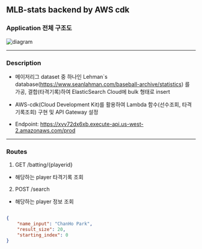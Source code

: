 ## MLB-stats backend by AWS cdk

### Application 전체 구조도
![diagram](https://user-images.githubusercontent.com/34852597/193076517-141717da-5656-41f7-adf1-b54768ecab72.png)

---

### Description

- 메이저리그 dataset 중 하나인 Lehman`s database(https://www.seanlahman.com/baseball-archive/statistics) 를 가공, 결합(타격기록)하여 ElasticSearch Cloud에 bulk 형태로 insert

- AWS-cdk(Cloud Development Kit)를 활용하여 Lambda 함수(선수조회, 타격기록조회) 구현 및 API Gateway 설정

- Endpoint: https://xvv72dx6xb.execute-api.us-west-2.amazonaws.com/prod

---

### Routes 

1. GET /batting/{playerid}

- 해당하는 player 타격기록 조회

2. POST /search

- 해당하는 player 정보 조회

```json

{
    "name_input": "ChanHo Park", 
    "result_size": 20,
    "starting_index": 0
}


```

